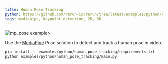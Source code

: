 ```yaml
---
title: Human Pose Tracking
python: https://github.com/rerun-io/rerun/tree/latest/examples/python/human_pose_tracking/main.py
tags: mediapipe, keypoint-detection, 2D, 3D
---
```


![mp_pose example>](https://static.rerun.io/2a4d22e4baeb07dd7b8149fb55bc9954b67825c9_mp_pose1.png)

Use the [MediaPipe](https://google.github.io/mediapipe/) Pose solution to detect and track a human pose in video.

```bash
pip install -r examples/python/human_pose_tracking/requirements.txt
python examples/python/human_pose_tracking/main.py
```
